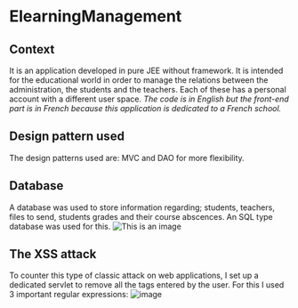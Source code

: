 # ElearningManagement

## Context
It is an application developed in pure JEE without framework.  It is intended for the educational world in order to manage the relations between the administration, the students and the teachers.
Each of these has a personal account with a different user space. *The code is in English but the front-end part is in French because this application is dedicated to a French school.*

## Design pattern used
The design patterns used are: MVC and DAO for more flexibility.

## Database
A database was used to store information regarding; students, teachers, files to send, students grades and their course abscences. An SQL type database was used for this.
![This is an image](https://user-images.githubusercontent.com/73532355/210249899-638efd92-d5fe-4ff9-8258-5acac8c4732d.png)

## The XSS attack
To counter this type of classic attack on web applications, I set up a dedicated servlet to remove all the tags entered by the user. For this I used 3 important regular expressions:
![image](https://user-images.githubusercontent.com/73532355/210250334-513eb44e-2662-4ddc-b7b1-2036a99ed03a.png)



